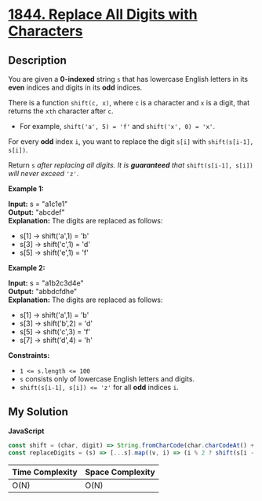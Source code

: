 # [1844. Replace All Digits with Characters](https://leetcode.com/problems/replace-all-digits-with-characters)

## Description

You are given a **0-indexed** string `s` that has lowercase English letters in its **even** indices and digits in its **odd** indices.

There is a function `shift(c, x)`, where `c` is a character and `x` is a digit, that returns the `xth` character after `c`.

- For example, `shift('a', 5) = 'f'` and `shift('x', 0) = 'x'`.

For every **odd** index `i`, you want to replace the digit `s[i]` with `shift(s[i-1], s[i])`.

Return `s` _after replacing all digits. It is **guaranteed** that_ `shift(s[i-1], s[i])` _will never exceed_ `'z'`.

**Example 1:**

**Input:** s = "a1c1e1"  
**Output:** "abcdef"  
**Explanation:** The digits are replaced as follows:

- s[1] -> shift('a',1) = 'b'
- s[3] -> shift('c',1) = 'd'
- s[5] -> shift('e',1) = 'f'

**Example 2:**

**Input:** s = "a1b2c3d4e"  
**Output:** "abbdcfdhe"  
**Explanation:** The digits are replaced as follows:

- s[1] -> shift('a',1) = 'b'
- s[3] -> shift('b',2) = 'd'
- s[5] -> shift('c',3) = 'f'
- s[7] -> shift('d',4) = 'h'

**Constraints:**

- `1 <= s.length <= 100`
- `s` consists only of lowercase English letters and digits.
- `shift(s[i-1], s[i]) <= 'z'` for all **odd** indices `i`.

## My Solution

**JavaScript**

```js
const shift = (char, digit) => String.fromCharCode(char.charCodeAt() + +digit);
const replaceDigits = (s) => [...s].map((v, i) => (i % 2 ? shift(s[i - 1], v) : v)).join('');
```

| Time Complexity | Space Complexity |
| --------------- | ---------------- |
| O(N)            | O(N)             |
